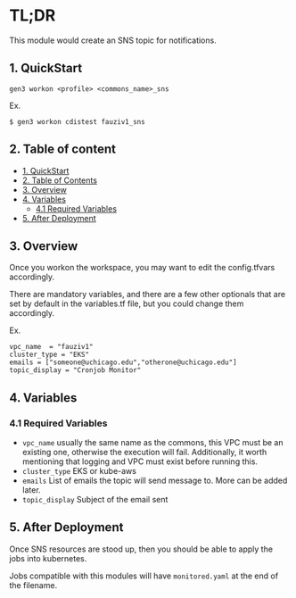 # TL;DR

This module would create an SNS topic for notifications.


## 1. QuickStart

```
gen3 workon <profile> <commons_name>_sns
```

Ex.
```
$ gen3 workon cdistest fauziv1_sns
```

## 2. Table of content

- [1. QuickStart](#1-quickstart)
- [2. Table of Contents](#2-table-of-contents)
- [3. Overview](#3-overview)
- [4. Variables](#4-variables)
  - [4.1 Required Variables](#41-required-variables)
- [5. After Deployment](#5-after-deployment)



## 3. Overview

Once you workon the workspace, you may want to edit the config.tfvars accordingly. 

There are mandatory variables, and there are a few other optionals that are set by default in the variables.tf file, but you could change them accordingly.

Ex.
```
vpc_name  = "fauziv1"
cluster_type = "EKS"
emails = ["someone@uchicago.edu","otherone@uchicago.edu"]
topic_display = "Cronjob Monitor"
```

## 4. Variables 

### 4.1 Required Variables 

* `vpc_name` usually the same name as the commons, this VPC must be an existing one, otherwise the execution will fail. Additionally, it worth mentioning that logging and VPC must exist before running this.
* `cluster_type` EKS or kube-aws
* `emails` List of emails the topic will send message to. More can be added later.
* `topic_display` Subject of the email sent


## 5. After Deployment

Once SNS resources are stood up, then you should be able to apply the jobs into kubernetes. 

Jobs compatible with this modules will have `monitored.yaml` at the end of the filename.


